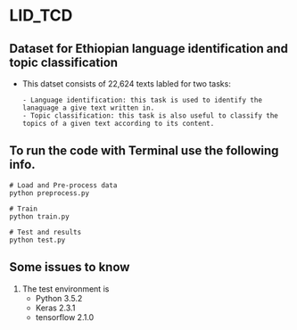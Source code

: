 # LID_TCD
## Dataset for Ethiopian language identification and topic classification

- This datset consists of 22,624 texts labled for two tasks:

      - Language identification: this task is used to identify the lanaguage a give text written in.
      - Topic classification: this task is also useful to classify the topics of a given text according to its content.
   


## To run the code with Terminal use the following info.
```
# Load and Pre-process data
python preprocess.py

# Train
python train.py

# Test and results
python test.py
```
## Some issues to know
1. The test environment is
    - Python 3.5.2
    - Keras 2.3.1
    - tensorflow 2.1.0

